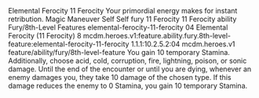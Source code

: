 <ability>
  <name>Elemental Ferocity</name>
  <cost>11 Ferocity</cost>
  <flavor>Your primordial energy makes for instant retribution.</flavor>
  <keywords>
    <keyword>Magic</keyword>
  </keywords>
  <type>Maneuver</type>
  <distance>Self</distance>
  <target>Self</target>
  <metadata>
    <class>fury</class>
    <cost>11 Ferocity</cost>
    <cost_amount>11</cost_amount>
    <cost_resource>Ferocity</cost_resource>
    <feature_type>ability</feature_type>
    <file_dpath>Fury/8th-Level Features</file_dpath>
    <item_id>elemental-ferocity-11-ferocity</item_id>
    <item_index>04</item_index>
    <item_name>Elemental Ferocity (11 Ferocity)</item_name>
    <level>8</level>
    <scc>mcdm.heroes.v1:feature.ability.fury.8th-level-feature:elemental-ferocity-11-ferocity</scc>
    <scdc>1.1.1:10.2.5.2:04</scdc>
    <source>mcdm.heroes.v1</source>
    <type>feature/ability/fury/8th-level-feature</type>
  </metadata>
  <effects>
    <effect type="mundane">You gain 10 temporary Stamina. Additionally, choose acid, cold, corruption, fire, lightning, poison, or sonic damage. Until the end of the encounter or until you are dying, whenever an enemy damages you, they take 10 damage of the chosen type. If this damage reduces the enemy to 0 Stamina, you gain 10 temporary Stamina.</effect>
  </effects>
</ability>
